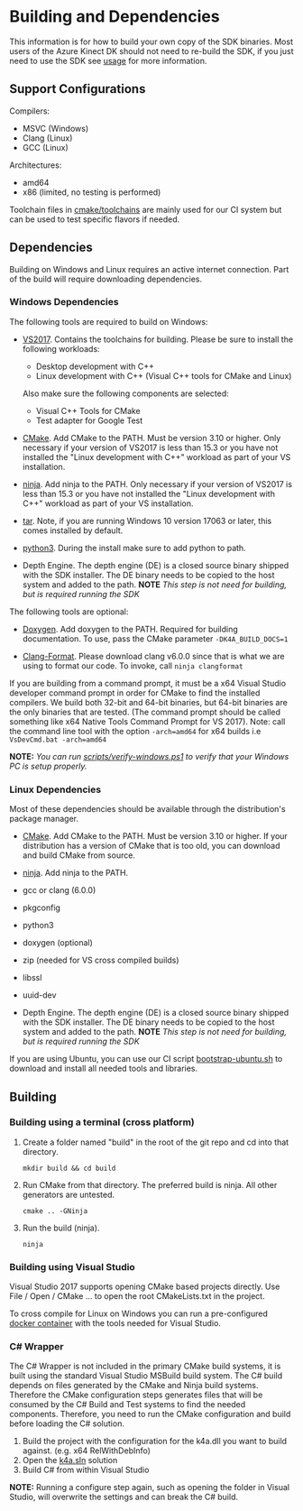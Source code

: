 # Building and Dependencies

This information is for how to build your own copy of the SDK binaries. Most users of 
the Azure Kinect DK should not need to re-build the SDK, if you just need to use the SDK
see [usage](usage.md) for more information.

## Support Configurations

Compilers:
* MSVC (Windows)
* Clang (Linux)
* GCC (Linux)

Architectures: 
* amd64
* x86 (limited, no testing is performed)

Toolchain files in [cmake/toolchains](../cmake/toolchains) are mainly used for our
CI system but can be used to test specific flavors if needed.

## Dependencies

Building on Windows and Linux requires an active internet connection. Part of the
build will require downloading dependencies.

### Windows Dependencies

The following tools are required to build on Windows:

* [VS2017](https://visualstudio.microsoft.com/vs/). Contains the toolchains
  for building. Please be sure to install the following workloads:
  * Desktop development with C++
  * Linux development with C++ (Visual C++ tools for CMake and Linux)

  Also make sure the following components are selected:
  * Visual C++ Tools for CMake
  * Test adapter for Google Test

* [CMake](https://cmake.org/download/). Add CMake to the PATH. Must be
  version 3.10 or higher. Only necessary if your version of VS2017 is less than
   15.3 or you have not installed the "Linux development with C++" workload as 
   part of your VS installation.

* [ninja](https://github.com/ninja-build/ninja/releases). Add ninja to the
  PATH. Only necessary if your version of VS2017 is less than 15.3 or you have
  not installed the "Linux development with C++" workload as part of your VS
  installation.

* [tar](http://gnuwin32.sourceforge.net/packages/gtar.htm). Note, if you are
  running Windows 10 version 17063 or later, this comes installed by default.

* [python3](https://www.python.org/getit/). During the install make sure to add
  python to path.

* Depth Engine. The depth engine (DE) is a closed source binary shipped with the
  SDK installer. The DE binary needs to be copied to the host system and added 
  to the path. **NOTE** *This step is not need for building, but is required 
  running the SDK*

The following tools are optional:

* [Doxygen](http://www.doxygen.nl/download.html). Add doxygen to the PATH.
  Required for building documentation. To use, pass the CMake parameter ```-DK4A_BUILD_DOCS=1```

* [Clang-Format](http://releases.llvm.org/download.html). Please download clang
  v6.0.0 since that is what we are using to format our code. To invoke, call ```ninja clangformat```

If you are building from a command prompt, it must be a x64 Visual Studio
developer command prompt in order for CMake to find the installed compilers.
We build both 32-bit and 64-bit binaries, but 64-bit binaries are the only
binaries that are tested. (The command prompt should be called something like
x64 Native Tools Command Prompt for VS 2017). Note: call the command line tool
with the option ```-arch=amd64``` for x64 builds i.e ```VsDevCmd.bat -arch=amd64```

**NOTE:** *You can run [scripts/verify-windows.ps1](../scripts/verify-windows.ps1) to verify that your Windows PC is setup 
properly.*

### Linux Dependencies

Most of these dependencies should be available through the distribution's
package manager.

* [CMake](https://cmake.org/download/). Add CMake to the PATH. Must be
  version 3.10 or higher. If your distribution has a version of CMake that is too old,
  you can download and build CMake from source.

* [ninja](https://github.com/ninja-build/ninja/releases). Add ninja to the
  PATH.

* gcc or clang (6.0.0)

* pkgconfig

* python3

* doxygen (optional)

* zip (needed for VS cross compiled builds)

* libssl

* uuid-dev

* Depth Engine. The depth engine (DE) is a closed source binary shipped with the
  SDK installer. The DE binary needs to be copied to the host system and added 
  to the path. **NOTE** *This step is not need for building, but is required 
  running the SDK*
  
If you are using Ubuntu, you can use our CI script
[bootstrap-ubuntu.sh](../scripts/bootstrap-ubuntu.sh) to download and
install all needed tools and libraries.

## Building

### Building using a terminal (cross platform)

1. Create a folder named "build" in the root of the git repo and cd into that
    directory.

    ```shell
    mkdir build && cd build
    ```

2. Run CMake from that directory. The preferred build is ninja. All other
    generators are untested.

    ```shell
    cmake .. -GNinja
    ```

3. Run the build (ninja).

    ```shell
    ninja
    ```

### Building using Visual Studio

Visual Studio 2017 supports opening CMake based projects directly.
Use File / Open / CMake ... to open the root CMakeLists.txt in the project.

To cross compile for Linux on Windows you can run a pre-configured
[docker container](../docker/DOCKER.md) with the tools needed for Visual
Studio.

### C# Wrapper

The C# Wrapper is not included in the primary CMake build systems, it is built using the standard
Visual Studio MSBuild build system. The C# build depends on files generated by the CMake and Ninja
build systems. Therefore the CMake configuration steps generates files that will be consumed by
the C# Build and Test systems to find the needed components. Therefore, you need to run the CMake
configuration and build before loading the C# solution.

1. Build the project with the configuration for the k4a.dll you want to build against. (e.g. x64 RelWithDebInfo)
2. Open the [k4a.sln](../src/csharp/k4a.sln) solution
3. Build C# from within Visual Studio

**NOTE:** Running a configure step again, such as opening the folder in Visual Studio, will overwrite the settings and can break the C# build.
